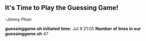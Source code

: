 ## It's Time to Play the Guessing Game! ##
 *-Jimmy Phan*
 
 **guessinggame.sh initiated time:** 
Jul  9 21:05
**Number of lines in our guessinggame.sh** 
47

